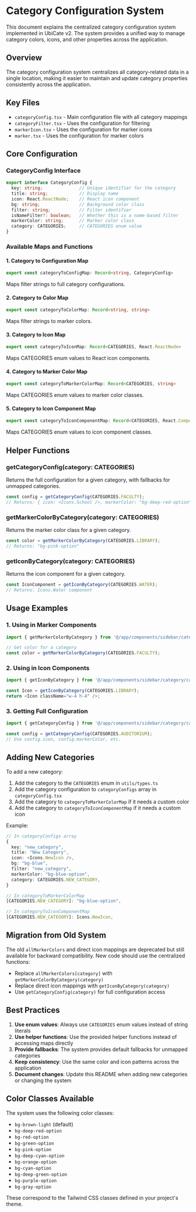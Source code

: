 # Category Configuration System

This document explains the centralized category configuration system implemented in UbiCate v2. The system provides a unified way to manage category colors, icons, and other properties across the application.

## Overview

The category configuration system centralizes all category-related data in a single location, making it easier to maintain and update category properties consistently across the application.

## Key Files

- `categoryConfig.tsx` - Main configuration file with all category mappings
- `categoryFilter.tsx` - Uses the configuration for filtering
- `markerIcon.tsx` - Uses the configuration for marker icons
- `marker.tsx` - Uses the configuration for marker colors

## Core Configuration

### CategoryConfig Interface

```typescript
export interface CategoryConfig {
  key: string;              // Unique identifier for the category
  title: string;            // Display name
  icon: React.ReactNode;    // React icon component
  bg: string;               // Background color class
  filter: string;           // Filter identifier
  isNameFilter?: boolean;   // Whether this is a name-based filter
  markerColor: string;      // Marker color class
  category: CATEGORIES;     // CATEGORIES enum value
}
```

### Available Maps and Functions

#### 1. Category to Configuration Map
```typescript
export const categoryToConfigMap: Record<string, CategoryConfig>
```
Maps filter strings to full category configurations.

#### 2. Category to Color Map
```typescript
export const categoryToColorMap: Record<string, string>
```
Maps filter strings to marker colors.

#### 3. Category to Icon Map
```typescript
export const categoryToIconMap: Record<CATEGORIES, React.ReactNode>
```
Maps CATEGORIES enum values to React icon components.

#### 4. Category to Marker Color Map
```typescript
export const categoryToMarkerColorMap: Record<CATEGORIES, string>
```
Maps CATEGORIES enum values to marker color classes.

#### 5. Category to Icon Component Map
```typescript
export const categoryToIconComponentMap: Record<CATEGORIES, React.ComponentType<{ className?: string }>>
```
Maps CATEGORIES enum values to icon component classes.

## Helper Functions

### getCategoryConfig(category: CATEGORIES)
Returns the full configuration for a given category, with fallbacks for unmapped categories.

```typescript
const config = getCategoryConfig(CATEGORIES.FACULTY);
// Returns: { icon: <Icons.School />, markerColor: "bg-deep-red-option", category: CATEGORIES.FACULTY }
```

### getMarkerColorByCategory(category: CATEGORIES)
Returns the marker color class for a given category.

```typescript
const color = getMarkerColorByCategory(CATEGORIES.LIBRARY);
// Returns: "bg-pink-option"
```

### getIconByCategory(category: CATEGORIES)
Returns the icon component for a given category.

```typescript
const IconComponent = getIconByCategory(CATEGORIES.WATER);
// Returns: Icons.Water component
```

## Usage Examples

### 1. Using in Marker Components

```typescript
import { getMarkerColorByCategory } from '@/app/components/sidebar/category/categoryConfig';

// Get color for a category
const color = getMarkerColorByCategory(CATEGORIES.FACULTY);
```

### 2. Using in Icon Components

```typescript
import { getIconByCategory } from '@/app/components/sidebar/category/categoryConfig';

const Icon = getIconByCategory(CATEGORIES.LIBRARY);
return <Icon className="w-4 h-4" />;
```

### 3. Getting Full Configuration

```typescript
import { getCategoryConfig } from '@/app/components/sidebar/category/categoryConfig';

const config = getCategoryConfig(CATEGORIES.AUDITORIUM);
// Use config.icon, config.markerColor, etc.
```

## Adding New Categories

To add a new category:

1. Add the category to the `CATEGORIES` enum in `utils/types.ts`
2. Add the category configuration to `categoryConfigs` array in `categoryConfig.tsx`
3. Add the category to `categoryToMarkerColorMap` if it needs a custom color
4. Add the category to `categoryToIconComponentMap` if it needs a custom icon

Example:
```typescript
// In categoryConfigs array
{
  key: "new_category",
  title: "New Category",
  icon: <Icons.NewIcon />,
  bg: "bg-blue",
  filter: "new_category",
  markerColor: "bg-blue-option",
  category: CATEGORIES.NEW_CATEGORY,
}

// In categoryToMarkerColorMap
[CATEGORIES.NEW_CATEGORY]: "bg-blue-option",

// In categoryToIconComponentMap
[CATEGORIES.NEW_CATEGORY]: Icons.NewIcon,
```

## Migration from Old System

The old `allMarkerColors` and direct icon mappings are deprecated but still available for backward compatibility. New code should use the centralized functions:

- Replace `allMarkerColors[category]` with `getMarkerColorByCategory(category)`
- Replace direct icon mappings with `getIconByCategory(category)`
- Use `getCategoryConfig(category)` for full configuration access

## Best Practices

1. **Use enum values**: Always use `CATEGORIES` enum values instead of string literals
2. **Use helper functions**: Use the provided helper functions instead of accessing maps directly
3. **Provide fallbacks**: The system provides default fallbacks for unmapped categories
4. **Keep consistency**: Use the same color and icon patterns across the application
5. **Document changes**: Update this README when adding new categories or changing the system

## Color Classes Available

The system uses the following color classes:
- `bg-brown-light` (default)
- `bg-deep-red-option`
- `bg-red-option`
- `bg-green-option`
- `bg-pink-option`
- `bg-deep-cyan-option`
- `bg-orange-option`
- `bg-cyan-option`
- `bg-deep-green-option`
- `bg-purple-option`
- `bg-gray-option`

These correspond to the Tailwind CSS classes defined in your project's theme.
